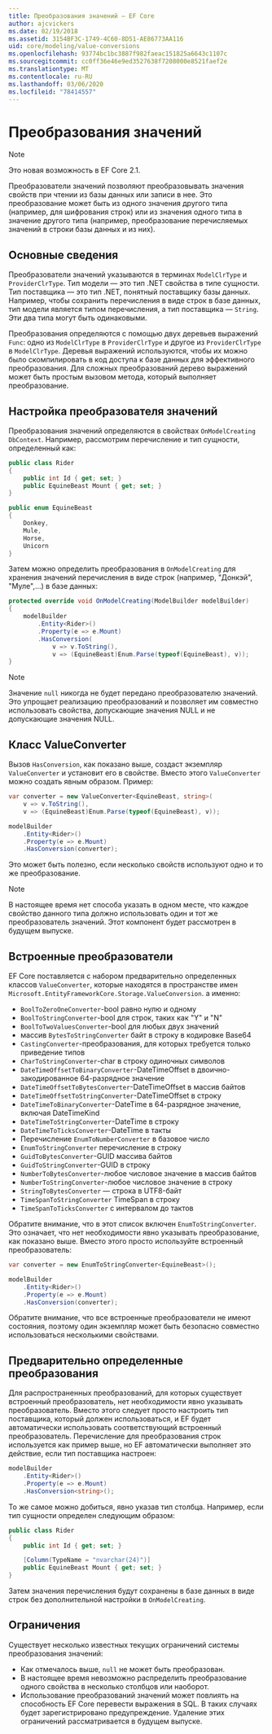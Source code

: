 ```yaml
---
title: Преобразования значений — EF Core
author: ajcvickers
ms.date: 02/19/2018
ms.assetid: 3154BF3C-1749-4C60-8D51-AE86773AA116
uid: core/modeling/value-conversions
ms.openlocfilehash: 93774bc1bc3887f982faeac151825a6643c1107c
ms.sourcegitcommit: cc0ff36e46e9ed3527638f7208000e8521faef2e
ms.translationtype: MT
ms.contentlocale: ru-RU
ms.lasthandoff: 03/06/2020
ms.locfileid: "78414557"
---
```

# <a name="value-conversions"></a>Преобразования значений

> [!NOTE]  
> Это новая возможность в EF Core 2.1.

Преобразователи значений позволяют преобразовывать значения свойств при чтении из базы данных или записи в нее. Это преобразование может быть из одного значения другого типа (например, для шифрования строк) или из значения одного типа в значение другого типа (например, преобразование перечисляемых значений в строки базы данных и из них).

## <a name="fundamentals"></a>Основные сведения

Преобразователи значений указываются в терминах `ModelClrType` и `ProviderClrType`. Тип модели — это тип .NET свойства в типе сущности. Тип поставщика — это тип .NET, понятный поставщику базы данных. Например, чтобы сохранить перечисления в виде строк в базе данных, тип модели является типом перечисления, а тип поставщика — `String`. Эти два типа могут быть одинаковыми.

Преобразования определяются с помощью двух деревьев выражений `Func`: одно из `ModelClrType` в `ProviderClrType` и другое из `ProviderClrType` в `ModelClrType`. Деревья выражений используются, чтобы их можно было скомпилировать в код доступа к базе данных для эффективного преобразования. Для сложных преобразований дерево выражений может быть простым вызовом метода, который выполняет преобразование.

## <a name="configuring-a-value-converter"></a>Настройка преобразователя значений

Преобразования значений определяются в свойствах `OnModelCreating` `DbContext`. Например, рассмотрим перечисление и тип сущности, определенный как:

``` csharp
public class Rider
{
    public int Id { get; set; }
    public EquineBeast Mount { get; set; }
}

public enum EquineBeast
{
    Donkey,
    Mule,
    Horse,
    Unicorn
}
```

Затем можно определить преобразования в `OnModelCreating` для хранения значений перечисления в виде строк (например, "Донкэй", "Муле",...) в базе данных:

``` csharp
protected override void OnModelCreating(ModelBuilder modelBuilder)
{
    modelBuilder
        .Entity<Rider>()
        .Property(e => e.Mount)
        .HasConversion(
            v => v.ToString(),
            v => (EquineBeast)Enum.Parse(typeof(EquineBeast), v));
}
```

> [!NOTE]  
> Значение `null` никогда не будет передано преобразователю значений. Это упрощает реализацию преобразований и позволяет им совместно использовать свойства, допускающие значения NULL и не допускающие значения NULL.

## <a name="the-valueconverter-class"></a>Класс ValueConverter

Вызов `HasConversion`, как показано выше, создаст экземпляр `ValueConverter` и установит его в свойстве. Вместо этого `ValueConverter` можно создать явным образом. Пример:

``` csharp
var converter = new ValueConverter<EquineBeast, string>(
    v => v.ToString(),
    v => (EquineBeast)Enum.Parse(typeof(EquineBeast), v));

modelBuilder
    .Entity<Rider>()
    .Property(e => e.Mount)
    .HasConversion(converter);
```

Это может быть полезно, если несколько свойств используют одно и то же преобразование.

> [!NOTE]  
> В настоящее время нет способа указать в одном месте, что каждое свойство данного типа должно использовать один и тот же преобразователь значений. Этот компонент будет рассмотрен в будущем выпуске.

## <a name="built-in-converters"></a>Встроенные преобразователи

EF Core поставляется с набором предварительно определенных классов `ValueConverter`, которые находятся в пространстве имен `Microsoft.EntityFrameworkCore.Storage.ValueConversion`. а именно:

* `BoolToZeroOneConverter`-bool равно нулю и одному
* `BoolToStringConverter`-bool для строк, таких как "Y" и "N"
* `BoolToTwoValuesConverter`-bool для любых двух значений
* массив `BytesToStringConverter` байт в строку в кодировке Base64
* `CastingConverter`-преобразования, для которых требуется только приведение типов
* `CharToStringConverter`-char в строку одиночных символов
* `DateTimeOffsetToBinaryConverter`-DateTimeOffset в двоично-закодированное 64-разрядное значение
* `DateTimeOffsetToBytesConverter`-DateTimeOffset в массив байтов
* `DateTimeOffsetToStringConverter`-DateTimeOffset в строку
* `DateTimeToBinaryConverter`-DateTime в 64-разрядное значение, включая DateTimeKind
* `DateTimeToStringConverter`-DateTime в строку
* `DateTimeToTicksConverter`-DateTime в такты
* Перечисление `EnumToNumberConverter` в базовое число
* `EnumToStringConverter` перечисление в строку
* `GuidToBytesConverter`-GUID массива байтов
* `GuidToStringConverter`-GUID в строку
* `NumberToBytesConverter`-любое числовое значение в массив байтов
* `NumberToStringConverter`-любое числовое значение в строку
* `StringToBytesConverter` — строка в UTF8-байт
* `TimeSpanToStringConverter` TimeSpan в строку
* `TimeSpanToTicksConverter` с интервалом до тактов

Обратите внимание, что в этот список включен `EnumToStringConverter`. Это означает, что нет необходимости явно указывать преобразование, как показано выше. Вместо этого просто используйте встроенный преобразователь:

``` csharp
var converter = new EnumToStringConverter<EquineBeast>();

modelBuilder
    .Entity<Rider>()
    .Property(e => e.Mount)
    .HasConversion(converter);
```

Обратите внимание, что все встроенные преобразователи не имеют состояния, поэтому один экземпляр может быть безопасно совместно использоваться несколькими свойствами.

## <a name="pre-defined-conversions"></a>Предварительно определенные преобразования

Для распространенных преобразований, для которых существует встроенный преобразователь, нет необходимости явно указывать преобразователь. Вместо этого следует просто настроить тип поставщика, который должен использоваться, и EF будет автоматически использовать соответствующий встроенный преобразователь. Перечисление для преобразования строк используется как пример выше, но EF автоматически выполняет это действие, если тип поставщика настроен:

``` csharp
modelBuilder
    .Entity<Rider>()
    .Property(e => e.Mount)
    .HasConversion<string>();
```

То же самое можно добиться, явно указав тип столбца. Например, если тип сущности определен следующим образом:

``` csharp
public class Rider
{
    public int Id { get; set; }

    [Column(TypeName = "nvarchar(24)")]
    public EquineBeast Mount { get; set; }
}
```

Затем значения перечисления будут сохранены в базе данных в виде строк без дополнительной настройки в `OnModelCreating`.

## <a name="limitations"></a>Ограничения

Существует несколько известных текущих ограничений системы преобразования значений:

* Как отмечалось выше, `null` не может быть преобразован.
* В настоящее время невозможно распределить преобразование одного свойства в несколько столбцов или наоборот.
* Использование преобразований значений может повлиять на способность EF Core перевести выражения в SQL. В таких случаях будет зарегистрировано предупреждение.
Удаление этих ограничений рассматривается в будущем выпуске.
